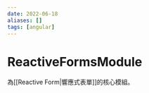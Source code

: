 ```yaml
---
date: 2022-06-18
aliases: []
tags: [angular]
---
```

# ReactiveFormsModule
為[[Reactive Form|響應式表單]]的核心模組。